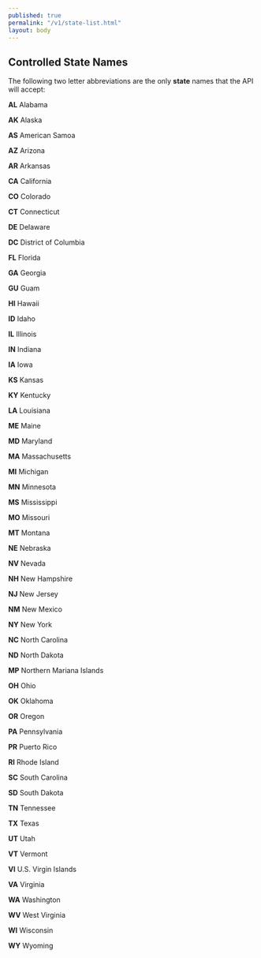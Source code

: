 ```yaml
---
published: true
permalink: "/v1/state-list.html"
layout: body
---
```


## Controlled State Names

The following two letter abbreviations are the only **state** names that the API will accept:

**AL**	Alabama                                           

**AK**	Alaska                                            

**AS**	American Samoa

**AZ**	Arizona                                           

**AR**	Arkansas                                          

**CA**	California                                        

**CO**	Colorado                                          

**CT**	Connecticut                                       

**DE**	Delaware                                          

**DC**	District of Columbia                              

**FL**	Florida                                           

**GA**	Georgia                                           

**GU**	Guam                                              

**HI**	Hawaii                                        

**ID**	Idaho                                             

**IL**	Illinois                                          

**IN**	Indiana                                           

**IA**	Iowa                                              

**KS**	Kansas                                            

**KY**	Kentucky                                          

**LA**	Louisiana                                         

**ME**	Maine                                             

**MD**	Maryland                                          

**MA**	Massachusetts                                     

**MI**	Michigan                                          

**MN**	Minnesota                                         

**MS**	Mississippi                                       

**MO**	Missouri                                          

**MT**	Montana                                           

**NE**	Nebraska                                          

**NV**	Nevada                                            

**NH**	New Hampshire                                     

**NJ**	New Jersey                                        

**NM**	New Mexico                                        

**NY**	New York                                          

**NC**	North Carolina                                    

**ND**	North Dakota                                      

**MP**	Northern Mariana Islands

**OH**	Ohio                                              

**OK**	Oklahoma                                          

**OR**	Oregon                                            

**PA**	Pennsylvania                                      

**PR**	Puerto Rico                                       

**RI**	Rhode Island                                      

**SC**	South Carolina                                    

**SD**	South Dakota                                      

**TN**	Tennessee                                         

**TX**	Texas                                             

**UT**	Utah                                              

**VT**	Vermont                                           

**VI**	U.S. Virgin Islands

**VA**	Virginia                                          

**WA**	Washington                                        

**WV**	West Virginia                                     

**WI**	Wisconsin                                         

**WY**	Wyoming